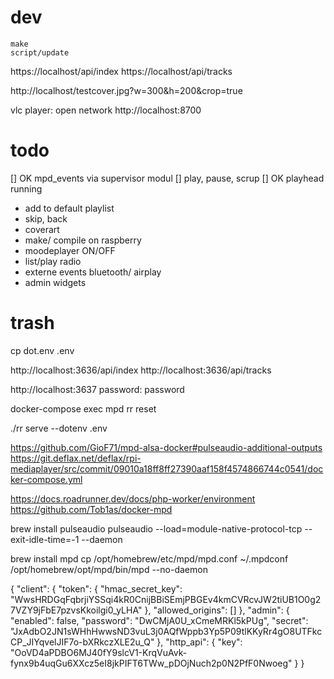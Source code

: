 # dev

```
make
script/update
```

https://localhost/api/index
https://localhost/api/tracks

http://localhost/testcover.jpg?w=300&h=200&crop=true

vlc player: open network http://localhost:8700

# todo

[] OK mpd_events via supervisor modul
[] play, pause, scrup
[] OK playhead running

- add to default playlist
- skip, back
- coverart
- make/ compile on raspberry
- moodeplayer ON/OFF
- list/play radio
- externe events bluetooth/ airplay
- admin widgets

# trash

cp dot.env .env

http://localhost:3636/api/index
http://localhost:3636/api/tracks

http://localhost:3637
password: password

docker-compose exec mpd rr reset

./rr serve --dotenv .env

https://github.com/GioF71/mpd-alsa-docker#pulseaudio-additional-outputs
https://git.deflax.net/deflax/rpi-mediaplayer/src/commit/09010a18ff8ff27390aaf158f4574866744c0541/docker-compose.yml

https://docs.roadrunner.dev/docs/php-worker/environment
https://github.com/Tob1as/docker-mpd

brew install pulseaudio
pulseaudio --load=module-native-protocol-tcp --exit-idle-time=-1 --daemon

brew install mpd
cp /opt/homebrew/etc/mpd/mpd.conf ~/.mpdconf
/opt/homebrew/opt/mpd/bin/mpd --no-daemon

{
"client": {
"token": {
"hmac_secret_key": "WwsHRDGqFqbrjiYSSqi4kR0CnijBBiSEmjPBGEv4kmCVRcvJW2tiUB1O0g27VZY9jFbE7pzvsKkoilgi0_yLHA"
},
"allowed_origins": []
},
"admin": {
"enabled": false,
"password": "DwCMjA0U_xCmeMRKl5kPUg",
"secret": "JxAdbO2JN1sWHhHwwsND3vuL3j0AQfWppb3Yp5P09tlKKyRr4gO8UTFkcCP_JIYqvelJIF7o-bXRkczXLE2u_Q"
},
"http_api": {
"key": "OoVD4aPDBO6MJ40fY9slcV1-KrqVuAvk-fynx9b4uqGu6XXcz5eI8jkPIFT6TWw_pDOjNuch2p0N2PfF0Nwoeg"
}
}
